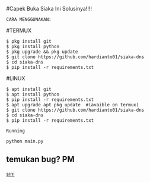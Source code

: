 #Capek Buka Siaka Ini Solusinya!!!!


`CARA MENGGUNAKAN:`

#TERMUX
```shell
$ pkg install git
$ pkg install python
$ pkg upgrade && pkg update
$ git clone https://github.com/hardianto01/siaka-dns
$ cd siaka-dns
$ pip install -r requirements.txt
```

#LINUX 
```shell
$ apt install git
$ apt install python
$ pip install -r requirements.txt
$ apt upgrade apt pkg update  #(avaible on termux)
$ git clone https://github.com/hardianto01/siaka-dns
$ cd siaka-dns
$ pip install -r requirements.txt
```

`Running `

```shell
python main.py
```

## temukan bug? PM 
[sini]('https://wa.me/6285173222764')